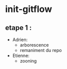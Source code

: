 # init-gitflow
## etape 1 : 
- Adrien: 
    - arborescence
    - remaniment du repo
- Etienne:
    - zooning